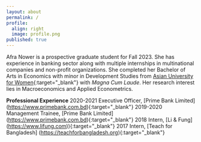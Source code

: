 ```yaml
---
layout: about
permalink: /
profile:
  align: right
  image: profile.png
published: true
---
```


Afra Nower is a prospective graduate student for Fall 2023. She has experience in banking sector along with multiple internships in multinational companies and non-profit organizations. She completed her Bachelor of Arts in Economics with minor in Development Studies from [Asian University for Women](https://asian-university.org){:target="_blank"} with *Magna Cum Laude*. Her research interest lies in Macroeconomics and Applied Econometrics. 

**Professional Experience**
2020-2021 Executive Officer, [Prime Bank Limited] (https://www.primebank.com.bd){:target="_blank"}
2019-2020 Management Trainee, [Prime Bank Limited] (https://www.primebank.com.bd){:target="_blank"}
2018 Intern, [Li & Fung] (https://www.lifung.com)){:target="_blank"}
2017 Intern, [Teach for Bangladesh] (https://teachforbangladesh.org){:target="_blank"}

